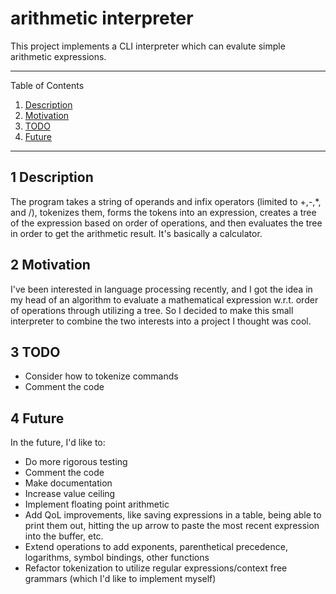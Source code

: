 # arithmetic interpreter

This project implements a CLI interpreter which can evalute simple arithmetic expressions.

---
Table of Contents

1. [Description](#1-description)
1. [Motivation](#2-motivation)
1. [TODO](#3-todo)
1. [Future](#4-future)
---

## 1 Description

The program takes a string of operands and infix operators (limited to +,-,*, and /), tokenizes them, forms the tokens into an expression, creates a tree of the expression based on order of operations, and then evaluates the tree in order to get the arithmetic result. It's basically a calculator.

## 2 Motivation

I've been interested in language processing recently, and I got the idea in my head of an algorithm to evaluate a mathematical expression w.r.t. order of operations through utilizing a tree. So I decided to make this small interpreter to combine the two interests into a project I thought was cool.

## 3 TODO

* Consider how to tokenize commands
* Comment the code

## 4 Future

In the future, I'd like to:

* Do more rigorous testing
* Comment the code
* Make documentation
* Increase value ceiling
* Implement floating point arithmetic
* Add QoL improvements, like saving expressions in a table, being able to print them out, hitting the up arrow to paste the most recent expression into the buffer, etc.
* Extend operations to add exponents, parenthetical precedence, logarithms, symbol bindings, other functions
* Refactor tokenization to utilize regular expressions/context free grammars (which I'd like to implement myself)
